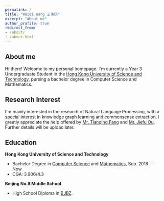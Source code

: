 ```yaml
---
permalink: / 
title: "Weiqi Wang 王伟琪"
excerpt: "About me"
author_profile: true 
redirect_from:
- /about/
- /about.html
---
```


## About me

Hi there! Welcome to my personal homepage. I'm currently a Year 3 Undergraduate Student in
the [Hong Kong University of Science and Technology](https://hkust.edu.hk/), pursing a bachelor degree in Computer
Science and Mathematics.

## Research Interest

I'm mainly interested in the research of Natural Language Processing, with a special interest in knowledge graph learning and commonsense extraction. I greatly appreciate the help offered by 
[Mr. Tianqing Fang](https://github.com/tqfang) and [Mr. Jiefu Ou](https://github.com/JefferyO). Further details will be upload later.

## Education

**Hong Kong University of Science and Technology**

- Bachelor Degree in [Computer Science](https://cse.ust.hk/) and [Mathematics](http://www.math.ust.hk/), Sep. 2018 --
  Now
- CGA: 3.906/4.3

**Beijing No.8 Middle School**

- High School Diploma in [BJBZ](http://www.no8ms.bj.cn/).